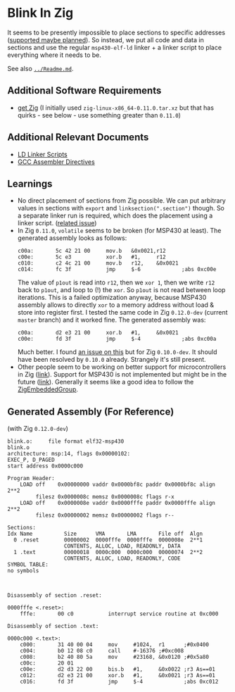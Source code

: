 # Blink In Zig

It seems to be presently impossible to place sections to specific addresses
([supported maybe planned](https://github.com/ziglang/zig/issues/3206)). So instead, we put all code
and data in sections and use the regular `msp430-elf-ld` linker + a linker script to place
everything where it needs to be.

See also [`../Readme.md`](../Readme.md).


## Additional Software Requirements

- [get Zig](https://ziglang.org/download/) (I initially used `zig-linux-x86_64-0.11.0.tar.xz` but
  that has quirks - see below - use something greater than `0.11.0`)


## Additional Relevant Documents

- [LD Linker Scripts](https://ftp.gnu.org/old-gnu/Manuals/ld-2.9.1/html_chapter/ld_3.html)
- [GCC Assembler Directives](https://ftp.gnu.org/old-gnu/Manuals/gas-2.9.1/html_chapter/as_7.html)


## Learnings

- No direct placement of sections from Zig possible. We can put arbitrary values in sections with
  `export` and `linksection(".section")` though. So a separate linker run is required, which does
  the placement using a linker script. ([related issue](https://github.com/ziglang/zig/issues/3206))
- In Zig `0.11.0`, `volatile` seems to be broken (for MSP430 at least). The generated assembly looks
  as follows:
  ```
  c00a:       5c 42 21 00     mov.b   &0x0021,r12
  c00e:       5c e3           xor.b   #1,     r12
  c010:       c2 4c 21 00     mov.b   r12,    &0x0021
  c014:       fc 3f           jmp     $-6             ;abs 0xc00e
  ```
  The value of `p1out` is read into `r12`, then we `xor 1`, then we write `r12` back to `p1out`, and
  loop to (!) the `xor`. So `p1out` is not read between loop iterations. This is a failed
  optimization anyway, because MSP430 assembly allows to directly `xor` to a memory address without
  load & store into register first.
  I tested the same code in Zig `0.12.0-dev` (current `master` branch) and it worked fine. The
  generated assembly was:
  ```
  c00a:       d2 e3 21 00     xor.b   #1,     &0x0021
  c00e:       fd 3f           jmp     $-4             ;abs 0xc00a
  ```
  Much better. I found [an issue on this](https://github.com/ziglang/zig/issues/12928) but for Zig
  `0.10.0-dev`. It should have been resolved by `0.10.0` already. Strangely it's still present.
- Other people seem to be working on better support for microcontrollers in Zig
  ([link](https://microzig.tech/)). Support for MSP430 is not implemented but might be in the future
  ([link](https://github.com/ZigEmbeddedGroup/regz/#what-about-msp430)). Generally it seems like a
  good idea to follow the [ZigEmbeddedGroup](https://github.com/ZigEmbeddedGroup).


## Generated Assembly (For Reference)

(with Zig `0.12.0-dev`)

```
blink.o:     file format elf32-msp430
blink.o
architecture: msp:14, flags 0x00000102:
EXEC_P, D_PAGED
start address 0x0000c000

Program Header:
    LOAD off    0x00000000 vaddr 0x0000bf8c paddr 0x0000bf8c align 2**2
         filesz 0x0000008c memsz 0x0000008c flags r-x
    LOAD off    0x0000008e vaddr 0x0000fffe paddr 0x0000fffe align 2**2
         filesz 0x00000002 memsz 0x00000002 flags r--

Sections:
Idx Name          Size      VMA       LMA       File off  Algn
  0 .reset        00000002  0000fffe  0000fffe  0000008e  2**1
                  CONTENTS, ALLOC, LOAD, READONLY, DATA
  1 .text         00000018  0000c000  0000c000  00000074  2**2
                  CONTENTS, ALLOC, LOAD, READONLY, CODE
SYMBOL TABLE:
no symbols



Disassembly of section .reset:

0000fffe <.reset>:
    fffe:       00 c0           interrupt service routine at 0xc000

Disassembly of section .text:

0000c000 <.text>:
    c000:       31 40 00 04     mov     #1024,  r1      ;#0x0400
    c004:       b0 12 08 c0     call    #-16376 ;#0xc008
    c008:       b2 40 80 5a     mov     #23168, &0x0120 ;#0x5a80
    c00c:       20 01
    c00e:       d2 d3 22 00     bis.b   #1,     &0x0022 ;r3 As==01
    c012:       d2 e3 21 00     xor.b   #1,     &0x0021 ;r3 As==01
    c016:       fd 3f           jmp     $-4             ;abs 0xc012
```
